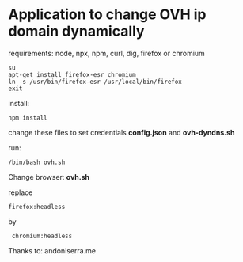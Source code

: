 # Application to change OVH ip domain dynamically

requirements: node, npx, npm, curl, dig, firefox or chromium
```
su
apt-get install firefox-esr chromium
ln -s /usr/bin/firefox-esr /usr/local/bin/firefox
exit
```

install:
```
npm install
```

change these files to set credentials
**config.json** and **ovh-dyndns.sh**

run:
```
/bin/bash ovh.sh
```

Change browser: **ovh.sh**

replace
```
firefox:headless
```
by
```
 chromium:headless
 ```

Thanks to:
andoniserra.me